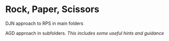 # Rock, Paper, Scissors

DJN approach to RPS in main folders

AGD approach in subfolders. *This includes some useful hints and guidance*

